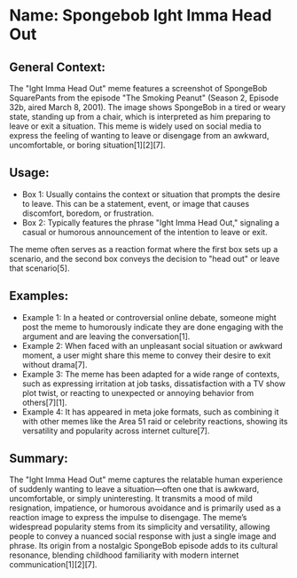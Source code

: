 # Name: Spongebob Ight Imma Head Out

## General Context:
The "Ight Imma Head Out" meme features a screenshot of SpongeBob SquarePants from the episode "The Smoking Peanut" (Season 2, Episode 32b, aired March 8, 2001). The image shows SpongeBob in a tired or weary state, standing up from a chair, which is interpreted as him preparing to leave or exit a situation. This meme is widely used on social media to express the feeling of wanting to leave or disengage from an awkward, uncomfortable, or boring situation[1][2][7].

## Usage:
* Box 1: Usually contains the context or situation that prompts the desire to leave. This can be a statement, event, or image that causes discomfort, boredom, or frustration.
* Box 2: Typically features the phrase "Ight Imma Head Out," signaling a casual or humorous announcement of the intention to leave or exit.

The meme often serves as a reaction format where the first box sets up a scenario, and the second box conveys the decision to "head out" or leave that scenario[5].

## Examples:
* Example 1: In a heated or controversial online debate, someone might post the meme to humorously indicate they are done engaging with the argument and are leaving the conversation[1].
* Example 2: When faced with an unpleasant social situation or awkward moment, a user might share this meme to convey their desire to exit without drama[7].
* Example 3: The meme has been adapted for a wide range of contexts, such as expressing irritation at job tasks, dissatisfaction with a TV show plot twist, or reacting to unexpected or annoying behavior from others[7][1].
* Example 4: It has appeared in meta joke formats, such as combining it with other memes like the Area 51 raid or celebrity reactions, showing its versatility and popularity across internet culture[7].

## Summary:
The "Ight Imma Head Out" meme captures the relatable human experience of suddenly wanting to leave a situation—often one that is awkward, uncomfortable, or simply uninteresting. It transmits a mood of mild resignation, impatience, or humorous avoidance and is primarily used as a reaction image to express the impulse to disengage. The meme’s widespread popularity stems from its simplicity and versatility, allowing people to convey a nuanced social response with just a single image and phrase. Its origin from a nostalgic SpongeBob episode adds to its cultural resonance, blending childhood familiarity with modern internet communication[1][2][7].
